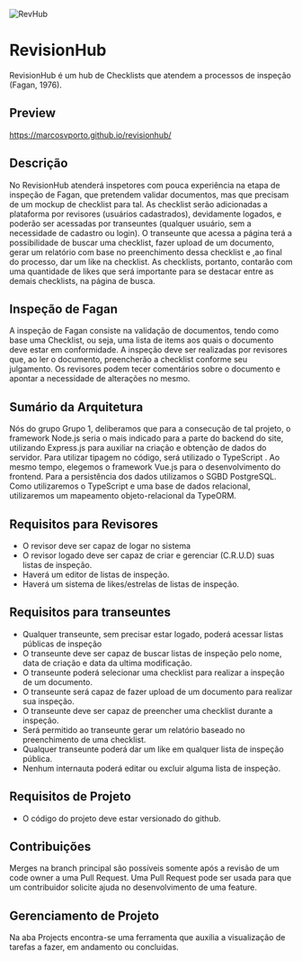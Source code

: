 

![RevHub](https://user-images.githubusercontent.com/39508000/83695414-608f3500-a5d0-11ea-8c79-d296403249ee.png)
# RevisionHub 
RevisionHub é um hub de Checklists que atendem a processos de inspeção (Fagan, 1976).

## Preview

https://marcosvporto.github.io/revisionhub/

## Descrição

No RevisionHub atenderá inspetores com pouca experiência na etapa de inspeção de Fagan, que pretendem validar documentos, mas que precisam de um mockup de checklist para tal. As checklist serão adicionadas a plataforma por revisores (usuários cadastrados), devidamente logados, e poderão ser acessadas por transeuntes (qualquer usuário, sem a necessidade de cadastro ou login). O transeunte que acessa a página terá a possibilidade de buscar uma checklist, fazer upload de um documento, gerar um relatório com base no preenchimento dessa checklist e ,ao final do processo, dar um like na checklist. As checklists, portanto, contarão com uma quantidade de likes que será importante para se destacar entre as demais checklists, na página de busca.    

## Inspeção de Fagan

A inspeção de Fagan consiste na validação de documentos, tendo como base uma Checklist, ou seja, uma lista de items aos quais o documento deve estar em conformidade. A inspeção deve ser realizadas por revisores que, ao ler o documento, preencherão a checklist conforme seu julgamento. Os revisores podem tecer comentários sobre o documento e apontar a necessidade de alterações no mesmo.  

## Sumário da Arquitetura

Nós do grupo Grupo 1, deliberamos que para a consecução de tal projeto, o framework Node.js seria o mais indicado para a parte do backend do site, utilizando Express.js para auxiliar na criação e obtenção de dados do servidor. Para utilizar tipagem no código, será utilizado o TypeScript . Ao mesmo tempo, elegemos o framework Vue.js para o desenvolvimento do frontend. Para a persistência dos dados utilizamos o SGBD PostgreSQL. Como utilizaremos o TypeScript e uma base de dados relacional, utilizaremos um mapeamento objeto-relacional da TypeORM.

## Requisitos para Revisores

- O revisor deve ser capaz de logar no sistema
- O revisor logado deve ser capaz de criar e gerenciar (C.R.U.D) suas listas de inspeção.
- Haverá um editor de listas de inspeção.
- Haverá um sistema de likes/estrelas de listas de inspeção.



## Requisitos para transeuntes

- Qualquer transeunte, sem precisar estar logado, poderá acessar listas públicas de inspeção
- O transeunte deve ser capaz de buscar listas de inspeção pelo nome, data de criação e data da ultima modificação.
- O transeunte poderá selecionar uma checklist para realizar a inspeção de um documento.
- O transeunte será capaz de fazer upload de um documento para realizar sua inspeção.
- O transeunte deve ser capaz de preencher uma checklist durante a inspeção.
- Será permitido ao transeunte gerar um relatório baseado no preenchimento de uma checklist.
- Qualquer transeunte poderá dar um like em qualquer lista de inspeção pública.
- Nenhum internauta poderá editar ou excluir alguma lista de inspeção.

## Requisitos de Projeto

- O código do projeto deve estar versionado do github.


## Contribuições

Merges na branch principal são possíveis somente após a revisão de um code owner a uma Pull Request.
Uma Pull Request pode ser usada para que um contribuidor solicite ajuda no desenvolvimento de uma feature.

## Gerenciamento de Projeto
Na aba Projects encontra-se uma ferramenta que auxilia a visualização de tarefas a fazer, em andamento ou concluidas.



